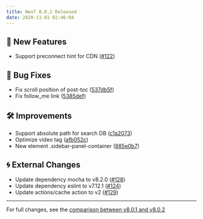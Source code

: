 ```yaml
---
title: NexT 8.0.2 Released
date: 2020-11-01 02:46:04
---
```


## 🌟 New Features

- Support preconnect hint for CDN ([#122](https://github.com/next-theme/hexo-theme-next/pull/122))

## 🐞 Bug Fixes

- Fix scroll position of post-toc ([537db5f](https://github.com/next-theme/hexo-theme-next/commit/537db5f9578bc2c383dc8e4b15f5d6de82274670))
- Fix follow_me link ([5385def](https://github.com/next-theme/hexo-theme-next/commit/5385defde867e2345923d25b2e03ad22fc4539ce))

## 🛠 Improvements

- Support absolute path for search DB ([c1a2073](https://github.com/next-theme/hexo-theme-next/commit/c1a2073a10f30d80702ba76576e1ef66550c306f))
- Optimize video tag ([afb052c](https://github.com/next-theme/hexo-theme-next/commit/afb052c39cd5e9fc238d5ea0403a6b2323e4a1e6))
- New element .sidebar-panel-container ([885e0b7](https://github.com/next-theme/hexo-theme-next/commit/885e0b70db60b47fc2f0a378e02d7866cda7af81))

## 🌀 External Changes

- Update dependency mocha to v8.2.0 ([#128](https://github.com/next-theme/hexo-theme-next/pull/128))
- Update dependency eslint to v7.12.1 ([#124](https://github.com/next-theme/hexo-theme-next/pull/124))
- Update actions/cache action to v2 ([#129](https://github.com/next-theme/hexo-theme-next/pull/129))

***

For full changes, see the [comparison between v8.0.1 and v8.0.2](https://github.com/next-theme/hexo-theme-next/compare/v8.0.1...v8.0.2)

